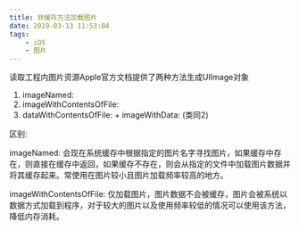 ```yaml
---
title: 非缓存方法加载图片
date: 2019-03-13 11:53:04
tags:
    - iOS
    - 图片
---
```

读取工程内图片资源Apple官方文档提供了两种方法生成UIImage对象

1. imageNamed:
2. imageWithContentsOfFile:
3. dataWithContentsOfFile: + imageWithData: (类同2)

区别:

imageNamed: 会现在系统缓存中根据指定的图片名字寻找图片，如果缓存中存在，则直接在缓存中返回，如果缓存不存在，则会从指定的文件中加载图片数据并将其缓存起来。常使用在图片较小且图片加载频率较高的地方。

imageWithContentsOfFile: 仅加载图片，图片数据不会被缓存，图片会被系统以数据方式加载到程序，对于较大的图片以及使用频率较低的情况可以使用该方法，降低内存消耗。

